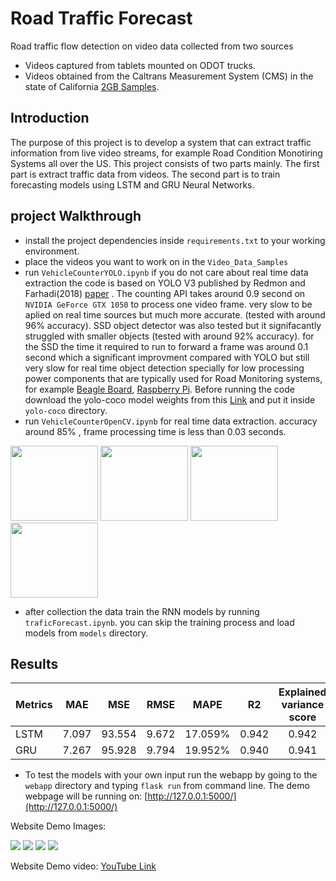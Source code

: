 # Road Traffic Forecast
Road traffic flow detection on video data collected from two sources 
- Videos captured from tablets mounted on ODOT trucks.
- Videos obtained from the Caltrans Measurement System (CMS) in the state of California [2GB Samples](http://www.poss.pku.edu.cn/OpenDataResource/TITS2016WangOnRoadVehicle.zip).
## Introduction 
The purpose of this project is to develop a system that can extract traffic information from live video streams, for example Road Condition Monotiring Systems all over the US. This project consists of two parts mainly. The first part is extract traffic data from
videos. The second part is to train forecasting models using LSTM and GRU Neural Networks.  
## project Walkthrough 
- install the project dependencies inside `requirements.txt` to your working environment.
- place the videos you want to work on in the `Video_Data_Samples`
- run `VehicleCounterYOLO.ipynb` if you do not care about real time data extraction the code is based on YOLO V3 published by Redmon and Farhadi(2018) [paper](https://arxiv.org/abs/1804.02767) . The counting API takes around 0.9 second on `NVIDIA GeForce GTX 1050` to process one video frame. very slow to be aplied on real time sources but much more accurate. (tested with around 96% accuracy). SSD object detector was also tested but it signifacantly struggled with smaller objects (tested with around 92% accuracy). for the SSD the time it required to run to forward a frame was around 0.1 second which a significant improvment compared with YOLO but still very slow for real time object detection specially for low processing power components that are typically used for Road Monitoring systems, for example [Beagle Board](https://beagleboard.org/black), [Raspberry Pi](https://www.raspberrypi.org/). Before running the code download the yolo-coco model weights from this [Link](https://drive.google.com/open?id=1FbtFXOgiGqWpDf1WOCPcw0W1VG8JTC3q) and put it inside `yolo-coco` directory.
- run `VehicleCounterOpenCV.ipynb` for real time data extraction. accuracy around 85% , frame processing time is less than 0.03 seconds. 
<p float="left">
  <img src="/images/cv1.png" width="140" height="120" />
  <img src="/images/cv2.png" width="140" height="120" />
  <img src="/images/cv3.png" width="140" height="120" />
  <img src="/images/cv.png" width="140" height="120" />
</p>

- after collection the data train the RNN models by running `traficForecast.ipynb`. you can skip the training process and load models from `models` directory.  

## Results
| Metrics | MAE | MSE | RMSE | MAPE |  R2  | Explained variance score |
| ------- |:---:| :--:| :--: | :--: | :--: | :----------------------: |
| LSTM | 7.097 | 93.554 | 9.672 | 17.059% | 0.942 | 0.942 |
| GRU | 7.267 | 95.928 | 9.794| 19.952% | 0.940 | 0.941 |

- To test the models with your own input run the webapp by going to the `webapp` directory and typing `flask run` from command line. 
The demo webpage will be running on: [http://127.0.0.1:5000/](http://127.0.0.1:5000/)

Website Demo Images: 
<p float="center">
  <img src="/images/web1.png" />
  <img src="/images/web2.png"/> 
  <img src="/images/web3.png"/>
  <img src="/images/web4.png"/>
</p>

Website Demo video: [YouTube Link](https://www.youtube.com/watch?v=5iINgD4f1yw&feature=youtu.be)
